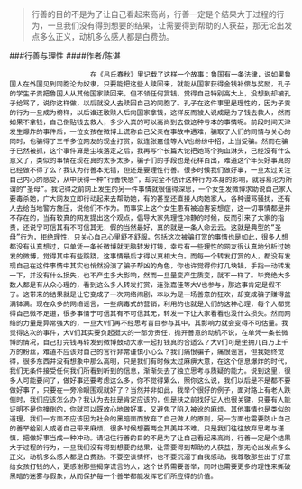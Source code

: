 > 行善的目的不是为了让自己看起来高尚，行善一定是个结果大于过程的行为，一旦我们没有得到想要的结果，让需要得到帮助的人获益，那无论出发点多么正义，动机多么感人都是白费劲。

###行善与理性
####作者/陈谌

						在《吕氏春秋》里记载了这样一个故事：鲁国有一条法律，说如果鲁国人在外国见到同胞沦为奴隶，只要能把这些人赎回来，就能从国家获得金钱补偿与奖励，孔子的学生子贡把鲁国人从其他国家赎回来，但不领任何赏钱，觉得自己特别高大上，没想到却被孔子给骂了，说你这样做，以后就没人去赎回自己的同胞了。孔子在这件事里是理性的，因为子贡的行为一旦成为榜样，以后谁还敢赎人后向国家拿钱，这样反而被人说成是为了钱去救人，然而如果不拿钱，自己倒贴钱去救人，多少人真的可以高尚到去做这种亏本的事情呢。前段时间天津发生爆炸的事件后，一位女孩在微博上谎称自己父亲在事故中遇难，骗取了人们的同情与关心的同时，也骗得了三千多位网友的现金打赏，就连张嘉佳等大V也纷纷中招，上当受骗。然而在骗子已然被抓，这个事件算是尘埃落定之后，我再写个长篇大论把她骂个狗血淋头，已经没有什么意义了，类似的事情在现在真的太多太多，骗子们的手段也是花样百出，难道这个年头好事真的已经做不得了么？我认为行善本无错，但还是要理性行善。很多时候我们做好事，一旦太过关注自己内心的感受，从中获得一种“行善快感”，却完全不估计这种行为本身的影响，就容易沦为所谓的“圣母”。我记得之前网上发生的另一件事情就很值得深思，一个女生发微博求助说自己家人要毒杀她，广大网友立即行动起来去帮助她，有的甚至还直接人肉她家人，各种谩骂骚扰，还有人去给当地警方施压，说他们不作为。而事实上这个女生患有被迫害妄想症，这一切事情都是并不存在的，当有较真的网友提出这个观点，倡导大家先理性冷静的时候，反而引来了大家的指责，还说宁可信其有不可信其无，假的当然最好，真的就是一条人命云云。这就是典型的“圣母”行为，拒绝理性，只关心自己心里舒不舒服。包括这次被骗打赏的事情也是如此，很多人想都没有认真想过，只单凭一条长微博就无脑转发打钱，幸亏有一些理性的网友很认真地分析过她发的微博，觉得其中有些蹊跷，这事情最后才得以真相大白。而每一个转发打赏的人，都没有发现自己在这件事情中其实也悄然扮演了骗子帮凶的角色，你也许觉得你打几块钱，手指一动转发一下，并没有什么损失，也不产生多大影响，然而一旦量变产生质变，就不一样了。毕竟绝大多数人都是有从众心理的，看到这么多人转发打赏，连张嘉佳等大V也参与，那这事肯定是假不了。这带来的结果就是让它变成了一次网络闹剧，本以为是一场善意的狂欢，却变成骗子赚得盆满钵满。现在众多的网络谣言，一些病毒式的营销，利用的也就是人们的这种心理，每个人都觉得自己微不足道，很多事情宁可信其有不可信其无，转发一下让大家看看也没什么损失。然而网络的力量是异常强大的，一旦大V们再不经思考盲目参与其中，其影响力就会变得不可估量。我觉得这次的事件，大V们其实要负起挺大的一部分责任，抛开善意的动机不说，在单凭一条长微博的情况，自己打完钱再转发到微博鼓动大家一起打钱真的合适么？大V们可是坐拥几百万上千万的粉丝，难道不应该对自己的言行非常谨慎小心么？我们痛恨骗子，痛恨谣言，但我始终觉得，很多东西并没有想象中那么高明，只是我们有时候太过麻痹大意，在这个信息爆炸的时代，我们无条件接受任何我们所看到听到的信息，渐渐失去了独立思考与质疑的能力。说到这里，很多人可能要问了，做好事还要考虑这么多，你不觉得累么，照你这么说，我们以后是不是都不要做好事了，只要在一旁冷眼围观就好了？当然并非如此，我举个很好的例子，面对路上有老人跌倒时，我们应该怎么办？我认为去扶是肯定应该的，但是扶之前找好证人也很关键，只要有人能证明不是你撞倒的，你就可以既放心地做好事，又避免了陷入被讹的麻烦。其他事情也是类似的道理，我们一方面不应该因为社会的黑暗面而放弃了自己做人的原则，另一方面也需要防止自己的善举给别人或者自己带来麻烦，很多时候想要两全其美并不难，只是我们往往放弃思考与谨慎，把做好事当成一种冲动。请记住行善的目的不是为了让自己看起来高尚，行善一定是个结果大于过程的行为，一旦我们没有得到想要的结果，让需要得到帮助的人获益，那无论出发点多么正义，动机多么感人都是白费劲。不要空谈情怀，也不要沉溺于自我感动，我尊敬那些出于好意给女孩打钱的人，更感谢那些揭穿谎言的人，这个世界需要善举，同时也需要更多的理性来撕破黑暗的迷雾与假象，从而保护每一个善举都能发挥它们所应得的价值。			  		